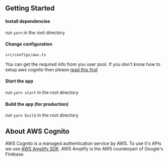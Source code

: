 ## Getting Started

#### Install dependencies

run `yarn` in the root directory

#### Change configuration

`src/configs/aws.ts`

You can get the required info from you user pool. If you don't know how to setup aws cognito then please [read this first](https://dev.to/mubbashir10/implement-auth-in-react-easily-using-aws-cognito-5bhi)

#### Start the app

run `yarn start` in the root directory

#### Build the app (for production)

run `yarn build` in the root directory

## About AWS Cognito

AWS Cognito is a managed authentication service by AWS. To use it's APIs we use [AWS Amplify SDK](https://docs.amplify.aws/lib/auth/getting-started/q/platform/js#create-authentication-service). AWS Amplify is the AWS counterpart of Google's Firebase.
